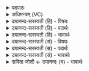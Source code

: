 <details><summary>पदपाठः</summary>

विश्वे॑। दे॒वाः। अ॒ꣳशुषु॑। न्यु॑प्त॒ इति॑ निऽउ॑प्तः। विष्णुः॑। आ॒प्री॒त॒पा इत्या॑प्रीत॒ऽपाः। आ॒प्या॒य्यमा॑न॒ इत्या॑ऽप्या॒य्यमा॑नः। य॒मः। सू॒यमा॑नः। विष्णुः॑। स॒म्भ्रि॒यमा॑ण इति॑ सम्ऽभ्रि॒यमा॑णः। वा॒युः। पू॒यमा॑नः। शु॒क्रः। पू॒तः॒। शु॒क्रः। क्षी॒र॒श्रीरिति॑ क्षीर॒ऽश्रीः। म॒न्थी। स॒क्तु॒श्रीरिति॑ सक्तु॒ऽश्रीः। ५७।
</details>

<details><summary>अधिमन्त्रम् (VC)</summary>

- विश्वेदेवा देवताः
- वसिष्ठ ऋषिः
- निचृद् ब्राह्मी बृहती
- मध्यमः
</details>

<details><summary>दयानन्द-सरस्वती (हि) - विषयः</summary>

अब गृहस्थ कर्म्म में कुछ विद्वानों का पक्ष अगले मन्त्र में कहा है ॥
</details>

<details><summary>दयानन्द-सरस्वती (हि) - पदार्थः</summary>

पदार्थान्वयभाषाः -  हे (विश्वेदेवाः) समस्त विद्वानो ! तुम्हारा जो (अंशुषु) अलग-अलग संसार के पदार्थों में (न्युप्तः) नित्य स्थापित किया हुआ व्यवहार (आप्रीतपाः) अच्छी प्रीति के साथ (विष्णुः) व्याप्त होनेवाली बिजुली (आप्याय्यमानः) अति बढ़े हुए के समान (यमः) सूर्य्य (सूयमानः) उत्पन्न होनेहारा (विष्णुः) व्यापक अव्यक्त (सम्भ्रियमाणः) अच्छे प्रकार पुष्टि किया हुआ (वायुः) प्राण (पूयमानः) पवित्र किया हुआ (शुक्रः) पराक्रम का समूह (पूतः) शुद्ध (शुक्रः) शीघ्र चेष्टा करने हारा और (मन्थी) विलोडनेवाला ये सब प्रत्येक सेवन किये हुए (क्षीरश्रीः) दुग्धादि पदार्थों को पकाने और (सक्तुश्रीः) प्राप्त हुए पदार्थों का आश्रय करनेवाले होते हैं ॥५७॥
</details>

<details><summary>दयानन्द-सरस्वती (हि) - भावार्थः</summary>

भावार्थभाषाः -  मनुष्यों को युक्ति और विद्या से सेवन किये हुए सब सृष्टिस्थ पदार्थ, शरीर, आत्मा और सामाजिक सुख करानेवाले होते हैं ॥५७॥
</details>

<details><summary>दयानन्द-सरस्वती (सं) - विषयः</summary>

अथ गार्हस्थ्यकर्म्मणि विद्वत्पक्षे किंचिदाह ॥
</details>

<details><summary>दयानन्द-सरस्वती (सं) - पदार्थः</summary>

पदार्थान्वयभाषाः -  हे विश्वे देवा ! युष्माभिरंशुषु न्युप्त आप्रीतपा विष्णुराप्याय्यमानो यमः, सूयमानो विष्णुः, संभ्रियमाणो वायुः, पूयमानः शुक्रः, पूतः शुक्रो मन्थी सेवमानः सन् क्षीरश्रीः सक्तुश्रीश्च जायते ॥५७॥
</details>

<details><summary>दयानन्द-सरस्वती (सं) - भावार्थः</summary>

भावार्थभाषाः -  मनुष्यैर्युक्तिविद्याभ्यां सेविता विद्युदादयः पदार्थाः शरीरात्मसमाजसुखप्रदा जायन्ते ॥५७॥
</details>

<details><summary>सविता जोशी ← दयानन्दः (म) - भावार्थः</summary>

भावार्थभाषाः -  माणसांनी विद्या व युक्ती यांनी प्राप्त केलेले सुष्टीतील सर्व पदार्थ, शरीर व आत्मा तसेच समाज यांना सुखकारक असतात.
</details>